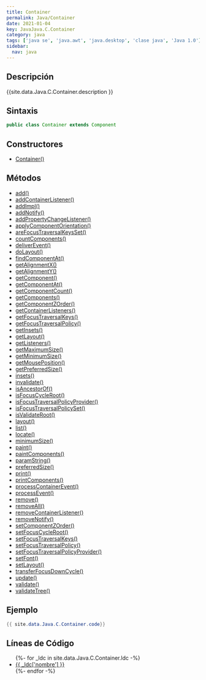 ```yaml
---
title: Container
permalink: Java/Container
date: 2021-01-04
key: JavaJava.C.Container
category: java
tags: ['java se', 'java.awt', 'java.desktop', 'clase java', 'Java 1.0']
sidebar: 
  nav: java
---
```


## Descripción
{{site.data.Java.C.Container.description }}

## Sintaxis
~~~java
public class Container extends Component
~~~

## Constructores
* [Container()](/Java/Container/Container/)

## Métodos
* [add()](/Java/Container/add)
* [addContainerListener()](/Java/Container/addContainerListener)
* [addImpl()](/Java/Container/addImpl)
* [addNotify()](/Java/Container/addNotify)
* [addPropertyChangeListener()](/Java/Container/addPropertyChangeListener)
* [applyComponentOrientation()](/Java/Container/applyComponentOrientation)
* [areFocusTraversalKeysSet()](/Java/Container/areFocusTraversalKeysSet)
* [countComponents()](/Java/Container/countComponents)
* [deliverEvent()](/Java/Container/deliverEvent)
* [doLayout()](/Java/Container/doLayout)
* [findComponentAt()](/Java/Container/findComponentAt)
* [getAlignmentX()](/Java/Container/getAlignmentX)
* [getAlignmentY()](/Java/Container/getAlignmentY)
* [getComponent()](/Java/Container/getComponent)
* [getComponentAt()](/Java/Container/getComponentAt)
* [getComponentCount()](/Java/Container/getComponentCount)
* [getComponents()](/Java/Container/getComponents)
* [getComponentZOrder()](/Java/Container/getComponentZOrder)
* [getContainerListeners()](/Java/Container/getContainerListeners)
* [getFocusTraversalKeys()](/Java/Container/getFocusTraversalKeys)
* [getFocusTraversalPolicy()](/Java/Container/getFocusTraversalPolicy)
* [getInsets()](/Java/Container/getInsets)
* [getLayout()](/Java/Container/getLayout)
* [getListeners()](/Java/Container/getListeners)
* [getMaximumSize()](/Java/Container/getMaximumSize)
* [getMinimumSize()](/Java/Container/getMinimumSize)
* [getMousePosition()](/Java/Container/getMousePosition)
* [getPreferredSize()](/Java/Container/getPreferredSize)
* [insets()](/Java/Container/insets)
* [invalidate()](/Java/Container/invalidate)
* [isAncestorOf()](/Java/Container/isAncestorOf)
* [isFocusCycleRoot()](/Java/Container/isFocusCycleRoot)
* [isFocusTraversalPolicyProvider()](/Java/Container/isFocusTraversalPolicyProvider)
* [isFocusTraversalPolicySet()](/Java/Container/isFocusTraversalPolicySet)
* [isValidateRoot()](/Java/Container/isValidateRoot)
* [layout()](/Java/Container/layout)
* [list()](/Java/Container/list)
* [locate()](/Java/Container/locate)
* [minimumSize()](/Java/Container/minimumSize)
* [paint()](/Java/Container/paint)
* [paintComponents()](/Java/Container/paintComponents)
* [paramString()](/Java/Container/paramString)
* [preferredSize()](/Java/Container/preferredSize)
* [print()](/Java/Container/print)
* [printComponents()](/Java/Container/printComponents)
* [processContainerEvent()](/Java/Container/processContainerEvent)
* [processEvent()](/Java/Container/processEvent)
* [remove()](/Java/Container/remove)
* [removeAll()](/Java/Container/removeAll)
* [removeContainerListener()](/Java/Container/removeContainerListener)
* [removeNotify()](/Java/Container/removeNotify)
* [setComponentZOrder()](/Java/Container/setComponentZOrder)
* [setFocusCycleRoot()](/Java/Container/setFocusCycleRoot)
* [setFocusTraversalKeys()](/Java/Container/setFocusTraversalKeys)
* [setFocusTraversalPolicy()](/Java/Container/setFocusTraversalPolicy)
* [setFocusTraversalPolicyProvider()](/Java/Container/setFocusTraversalPolicyProvider)
* [setFont()](/Java/Container/setFont)
* [setLayout()](/Java/Container/setLayout)
* [transferFocusDownCycle()](/Java/Container/transferFocusDownCycle)
* [update()](/Java/Container/update)
* [validate()](/Java/Container/validate)
* [validateTree()](/Java/Container/validateTree)

## Ejemplo
~~~java
{{ site.data.Java.C.Container.code}}
~~~

## Líneas de Código
<ul>
{%- for _ldc in site.data.Java.C.Container.ldc -%}
   <li>
       <a href="{{_ldc['url'] }}">{{ _ldc['nombre'] }}</a>
   </li>
{%- endfor -%}
</ul>
